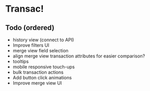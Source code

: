 # Transac!

## Todo (ordered)

- history view (connect to API)
- Improve filters UI
- merge view field selection
- align merge view transaction attributes for easier comparison?
- tooltips 
- mobile responsive touch-ups
- bulk transaction actions
- Add button click animations
- Improve merge view UI
